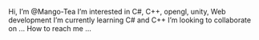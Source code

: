  Hi, I’m @Mango-Tea
 I’m interested in C#, C++, opengl, unity, Web development
 I’m currently learning C# and C++
 I’m looking to collaborate on ...
 How to reach me ...

<!---
Mango-Tea/Mango-Tea is a ✨ special ✨ repository because its `README.md` (this file) appears on your GitHub profile.
You can click the Preview link to take a look at your changes.
--->
